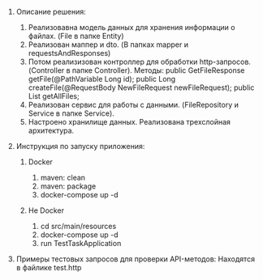 1) Описание решения:
   1. Реализовавна модель данных для хранения информации о файлах. (File в папке Entity)
   2.   Реализован маппер и dto. (В папках mapper и requestsAndResponses)
   3.    Потом реализизован контроллер для обработки http-запросов. (Controller в папке Controller).
           Методы:
               public GetFileResponse getFile(@PathVariable Long id); 
               public Long createFile(@RequestBody NewFileRequest newFileRequest); 
               public List<GetFileResponse> getAllFiles;
   4.    Реализован сервис для работы с данными. (FileRepository и Service в папке Service).
   5.    Настроено хранилище данных. 
   Реализована трехслойная архитектура.

2) Инструкция по запуску приложения:
    1. Docker
       1) maven: clean
       2) maven: package
       3) docker-compose up -d

    2. Не Docker
       1) cd src/main/resources
       2) docker-compose up -d
       3) run TestTaskApplication

3) Примеры тестовых запросов для проверки API-методов:
    Находятся в файлике test.http